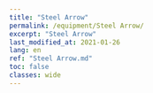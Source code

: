 ```yaml
---
title: "Steel Arrow"
permalink: /equipment/Steel Arrow/
excerpt: "Steel Arrow"
last_modified_at: 2021-01-26
lang: en
ref: "Steel Arrow.md"
toc: false
classes: wide
---
```


